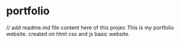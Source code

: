 # portfolio
// add readme.md file content here of this projec
This is my portfolio website. created on html css and js basic website.